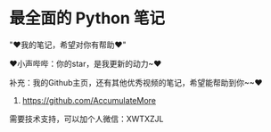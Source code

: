 # 最全面的 Python 笔记

"♥我的笔记，希望对你有帮助♥"

♥小声哔哔：你的star，是我更新的动力~♥

补充：我的Github主页，还有其他优秀视频的笔记，希望能帮助到你~~♥

1. https://github.com/AccumulateMore

需要技术支持，可以加个人微信：XWTXZJL
